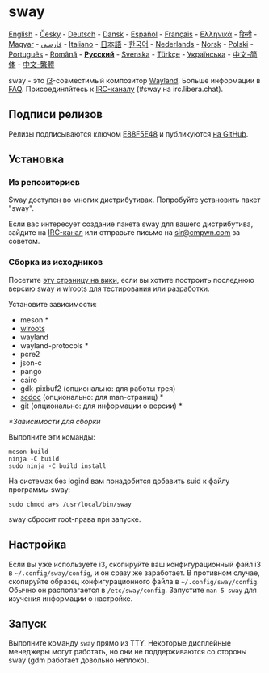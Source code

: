 # sway

[English][en] - [Česky][cs] - [Deutsch][de] - [Dansk][dk] - [Español][es] - [Français][fr] - [Ελληνικά][gr] - [हिन्दी][hi] - [Magyar][hu] - [فارسی][ir] - [Italiano][it] - [日本語][ja] - [한국어][ko] - [Nederlands][nl] - [Norsk][no] - [Polski][pl] - [Português][pt] - [Română][ro] - **[Русский][ru]** - [Svenska][sv] - [Türkçe][tr] - [Українська][uk] - [中文-简体][zh-CN] - [中文-繁體][zh-TW]

sway - это [i3]-совместимый композитор [Wayland].
Больше информации в [FAQ]. Присоединяйтесь к
[IRC-каналу][IRC channel] (#sway на
irc.libera.chat).

## Подписи релизов

Релизы подписываются ключом [E88F5E48] и публикуются [на GitHub][GitHub releases].

## Установка

### Из репозиториев

Sway доступен во многих дистрибутивах. Попробуйте установить пакет "sway".

Если вас интересует создание пакета sway для вашего дистрибутива, зайдите на [IRC-канал][IRC channel]
или отправьте письмо на sir@cmpwn.com за советом.

### Сборка из исходников

Посетите [эту страницу на вики][Development setup], если вы хотите построить последнюю версию
sway и wlroots для тестирования или разработки. 

Установите зависимости:

* meson \*
* [wlroots]
* wayland
* wayland-protocols \*
* pcre2
* json-c
* pango
* cairo
* gdk-pixbuf2 (опционально: для работы трея)
* [scdoc] (опционально: для man-страниц) \*
* git (опционально: для информации о версии) \*

_\*Зависимости для сборки_

Выполните эти команды:

    meson build
    ninja -C build
    sudo ninja -C build install

На системах без logind вам понадобится добавить suid к файлу программы sway:

    sudo chmod a+s /usr/local/bin/sway

sway сбросит root-права при запуске.

## Настройка

Если вы уже используете i3, скопируйте ваш конфигурационный файл i3 в `~/.config/sway/config`, и
он сразу же заработает. В противном случае, скопируйте образец конфигурационного файла в
`~/.config/sway/config`. Обычно он располагается в `/etc/sway/config`.
Запустите `man 5 sway` для изучения информации о настройке.

## Запуск

Выполните команду `sway` прямо из TTY. Некоторые дисплейные менеджеры могут работать, но они не поддерживаются со стороны
sway (gdm работает довольно неплохо).

[en]: https://github.com/swaywm/sway#readme
[cs]: README.cs.md
[de]: README.de.md
[dk]: README.dk.md
[es]: README.es.md
[fr]: README.fr.md
[gr]: README.gr.md
[hi]: README.hi.md
[hu]: README.hu.md
[ir]: README.ir.md
[it]: README.it.md
[ja]: README.ja.md
[ko]: README.ko.md
[nl]: README.nl.md
[no]: README.no.md
[pl]: README.pl.md
[pt]: README.pt.md
[ro]: README.ro.md
[ru]: README.ru.md
[sv]: README.sv.md
[tr]: README.tr.md
[uk]: README.uk.md
[zh-CN]: README.zh-CN.md
[zh-TW]: README.zh-TW.md
[i3]: https://i3wm.org/
[Wayland]: http://wayland.freedesktop.org/
[FAQ]: https://github.com/swaywm/sway/wiki
[IRC channel]: https://web.libera.chat/gamja/?channels=#sway
[E88F5E48]: https://keys.openpgp.org/search?q=34FF9526CFEF0E97A340E2E40FDE7BE0E88F5E48
[GitHub releases]: https://github.com/swaywm/sway/releases
[Development setup]: https://github.com/swaywm/sway/wiki/Development-Setup
[wlroots]: https://gitlab.freedesktop.org/wlroots/wlroots
[scdoc]: https://git.sr.ht/~sircmpwn/scdoc

